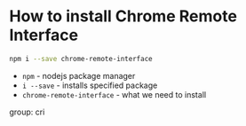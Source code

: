 # How to install Chrome Remote Interface

```bash
npm i --save chrome-remote-interface
```

- `npm` - nodejs package manager
- `i --save` - installs specified package
- `chrome-remote-interface` - what we need to install

group: cri


